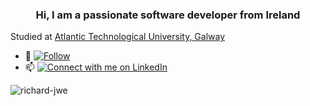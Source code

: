 <h3 align="center">Hi, I am a passionate software developer from Ireland</h3>

Studied at <a href="https://www.gmit.ie/higher-diploma-in-science-in-software-development" rel="nofollow">Atlantic Technological University, Galway </a> 


- 🌱 [![Follow](https://img.shields.io/github/followers/Richard-JWE?label=Follow&style=social)](https://github.com/Richard-JWE)
- 📫 [![Connect with me on LinkedIn](https://img.shields.io/badge/LinkedIn-Connect-blue?style=for-the-badge&logo=linkedin)](https://www.linkedin.com/in/richard-jameson-b89730133/)

<p><img align="center" src="https://github-readme-streak-stats.herokuapp.com/?user=richard-jwe&" alt="richard-jwe" /></p>
